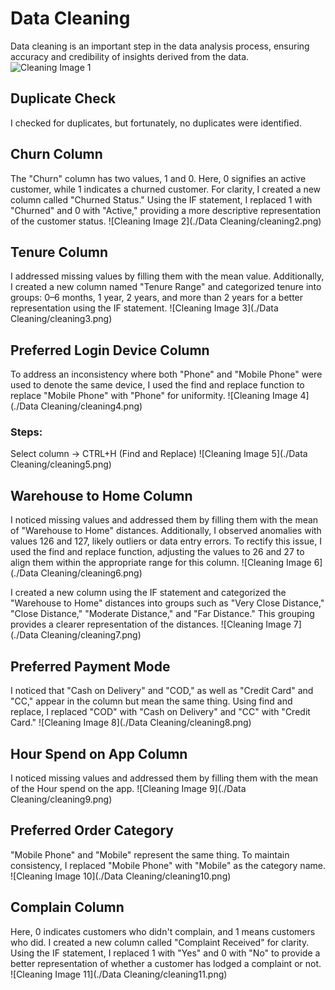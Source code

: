 # Data Cleaning

Data cleaning is an important step in the data analysis process, ensuring accuracy and credibility of insights derived from the data.
![Cleaning Image 1](Data-Cleaning-images/cleaning1.png)



## Duplicate Check

I checked for duplicates, but fortunately, no duplicates were identified.

## Churn Column

The "Churn" column has two values, 1 and 0. Here, 0 signifies an active customer, while 1 indicates a churned customer. For clarity, I created a new column called "Churned Status." Using the IF statement, I replaced 1 with "Churned" and 0 with "Active," providing a more descriptive representation of the customer status.
![Cleaning Image 2](./Data Cleaning/cleaning2.png)

## Tenure Column

I addressed missing values by filling them with the mean value. Additionally, I created a new column named "Tenure Range" and categorized tenure into groups: 0–6 months, 1 year, 2 years, and more than 2 years for a better representation using the IF statement.
![Cleaning Image 3](./Data Cleaning/cleaning3.png)

## Preferred Login Device Column

To address an inconsistency where both "Phone" and "Mobile Phone" were used to denote the same device, I used the find and replace function to replace "Mobile Phone" with "Phone" for uniformity.
![Cleaning Image 4](./Data Cleaning/cleaning4.png)

### Steps:
Select column → CTRL+H (Find and Replace)
![Cleaning Image 5](./Data Cleaning/cleaning5.png)

## Warehouse to Home Column

I noticed missing values and addressed them by filling them with the mean of "Warehouse to Home" distances. Additionally, I observed anomalies with values 126 and 127, likely outliers or data entry errors. To rectify this issue, I used the find and replace function, adjusting the values to 26 and 27 to align them within the appropriate range for this column.
![Cleaning Image 6](./Data Cleaning/cleaning6.png)

I created a new column using the IF statement and categorized the "Warehouse to Home" distances into groups such as "Very Close Distance," "Close Distance," "Moderate Distance," and "Far Distance." This grouping provides a clearer representation of the distances.
![Cleaning Image 7](./Data Cleaning/cleaning7.png)

## Preferred Payment Mode

I noticed that "Cash on Delivery" and "COD," as well as "Credit Card" and "CC," appear in the column but mean the same thing. Using find and replace, I replaced "COD" with "Cash on Delivery" and "CC" with "Credit Card."
![Cleaning Image 8](./Data Cleaning/cleaning8.png)

## Hour Spend on App Column

I noticed missing values and addressed them by filling them with the mean of the Hour spend on the app.
![Cleaning Image 9](./Data Cleaning/cleaning9.png)

## Preferred Order Category

"Mobile Phone" and "Mobile" represent the same thing. To maintain consistency, I replaced "Mobile Phone" with "Mobile" as the category name.
![Cleaning Image 10](./Data Cleaning/cleaning10.png)

## Complain Column

Here, 0 indicates customers who didn't complain, and 1 means customers who did. I created a new column called "Complaint Received" for clarity. Using the IF statement, I replaced 1 with "Yes" and 0 with "No" to provide a better representation of whether a customer has lodged a complaint or not.
![Cleaning Image 11](./Data Cleaning/cleaning11.png)
